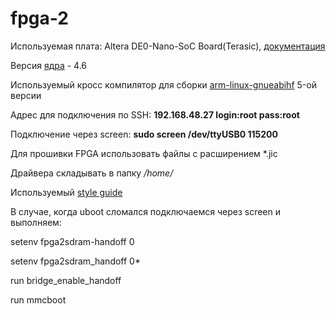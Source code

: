 # fpga-2
Используемая плата: Altera DE0-Nano-SoC Board(Terasic), [документация](http://www.terasic.com.tw/attachment/archive/941/DE0-Nano-SoC_User_manual.pdf)

Версия [ядра](https://github.com/altera-opensource/linux-socfpga/tree/socfpga-4.6) - 4.6

Используемый кросс компилятор для сборки [arm-linux-gnueabihf](https://releases.linaro.org/components/toolchain/binaries/5.4-2017.05/arm-linux-gnueabihf/) 5-ой версии 

Адрес для подключения по SSH: **192.168.48.27 login:root pass:root**

Подключение через screen: **sudo screen /dev/ttyUSB0 115200**

Для прошивки FPGA использовать файлы с расширением *.jic 

Драйвера складывать в папку */home/*

Используемый [style guide](https://github.com/msporyshev/fefuauv-styleguide)

В случае, когда uboot сломался подключаемся через screen и выполняем:

setenv fpga2sdram-handoff 0

setenv fpga2sdram_handoff 0*

run bridge_enable_handoff

run mmcboot